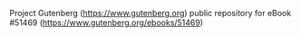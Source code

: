 Project Gutenberg (https://www.gutenberg.org) public repository for
eBook #51469 (https://www.gutenberg.org/ebooks/51469)

